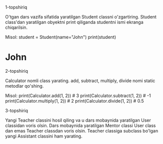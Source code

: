 1-topshiriq

O'tgan dars vazifa sifatida yaratilgan Student classni o'zgartiring.
Student class'dan yaratilgan obyektni print qiliganda studentni ismi ekranga  chiqarilsin.

Misol: 
student = Student(name="John")
print(student)
# John


2-topshiriq

Calculator nomli class yarating.
add, subtract, multiply, divide nomi static metodlar qo'shing.

Misol: 
print(Calculator.add(1, 2))  # 3
print(Calculator.subtract(1, 2))  # -1
print(Calculator.multiply(1, 2))  # 2
print(Calculator.divide(1, 2))  # 0.5


3-topshiriq

Yangi Teacher classini hosil qiling va u dars mobaynida yaratilgan User classidan voris olsin.  Dars mobaynida yaratilgan Mentor classi User class dan emas Teacher classdan voris olsin. Teacher classiga subclass bo'lgan yangi Assistant classini ham yarating.

